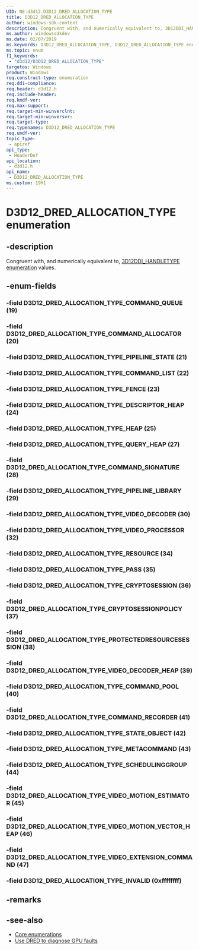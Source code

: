 ```yaml
---
UID: NE:d3d12.D3D12_DRED_ALLOCATION_TYPE
title: D3D12_DRED_ALLOCATION_TYPE
author: windows-sdk-content
description: Congruent with, and numerically equivalent to, 3D12DDI_HANDLETYPE enumeration values.
ms.author: windowssdkdev
ms.date: 02/07/2019
ms.keywords: D3D12_DRED_ALLOCATION_TYPE, D3D12_DRED_ALLOCATION_TYPE enumeration, d3d12/D3D12_DRED_ALLOCATION_TYPE, d3d12/D3D12_DRED_ALLOCATION_TYPE enumeration, direct3d12.d3d12_dred_allocation_type
ms.topic: enum
f1_keywords: 
 - "d3d12/D3D12_DRED_ALLOCATION_TYPE"
targetos: Windows
product: Windows
req.construct-type: enumeration
req.ddi-compliance: 
req.header: d3d12.h
req.include-header: 
req.kmdf-ver: 
req.max-support: 
req.target-min-winverclnt: 
req.target-min-winversvr: 
req.target-type: 
req.typenames: D3D12_DRED_ALLOCATION_TYPE
req.umdf-ver: 
topic_type:
 - apiref
api_type:
 - HeaderDef
api_location:
 - d3d12.h
api_name:
 - D3D12_DRED_ALLOCATION_TYPE
ms.custom: 19H1
---
```


# D3D12_DRED_ALLOCATION_TYPE enumeration

## -description

Congruent with, and numerically equivalent to, [3D12DDI_HANDLETYPE enumeration](/windows-hardware/drivers/ddi/content/d3d12umddi/ne-d3d12umddi-d3d12ddi_handletype) values.

## -enum-fields

### -field D3D12_DRED_ALLOCATION_TYPE_COMMAND_QUEUE (19)

### -field D3D12_DRED_ALLOCATION_TYPE_COMMAND_ALLOCATOR (20)

### -field D3D12_DRED_ALLOCATION_TYPE_PIPELINE_STATE (21)

### -field D3D12_DRED_ALLOCATION_TYPE_COMMAND_LIST (22)

### -field D3D12_DRED_ALLOCATION_TYPE_FENCE (23)

### -field D3D12_DRED_ALLOCATION_TYPE_DESCRIPTOR_HEAP (24)

### -field D3D12_DRED_ALLOCATION_TYPE_HEAP (25)

### -field D3D12_DRED_ALLOCATION_TYPE_QUERY_HEAP (27)

### -field D3D12_DRED_ALLOCATION_TYPE_COMMAND_SIGNATURE (28)

### -field D3D12_DRED_ALLOCATION_TYPE_PIPELINE_LIBRARY (29)

### -field D3D12_DRED_ALLOCATION_TYPE_VIDEO_DECODER (30)

### -field D3D12_DRED_ALLOCATION_TYPE_VIDEO_PROCESSOR (32)

### -field D3D12_DRED_ALLOCATION_TYPE_RESOURCE (34)

### -field D3D12_DRED_ALLOCATION_TYPE_PASS (35)

### -field D3D12_DRED_ALLOCATION_TYPE_CRYPTOSESSION (36)

### -field D3D12_DRED_ALLOCATION_TYPE_CRYPTOSESSIONPOLICY (37)

### -field D3D12_DRED_ALLOCATION_TYPE_PROTECTEDRESOURCESESSION (38)

### -field D3D12_DRED_ALLOCATION_TYPE_VIDEO_DECODER_HEAP (39)

### -field D3D12_DRED_ALLOCATION_TYPE_COMMAND_POOL (40)

### -field D3D12_DRED_ALLOCATION_TYPE_COMMAND_RECORDER (41)

### -field D3D12_DRED_ALLOCATION_TYPE_STATE_OBJECT (42)

### -field D3D12_DRED_ALLOCATION_TYPE_METACOMMAND (43)

### -field D3D12_DRED_ALLOCATION_TYPE_SCHEDULINGGROUP (44)

### -field D3D12_DRED_ALLOCATION_TYPE_VIDEO_MOTION_ESTIMATOR (45)

### -field D3D12_DRED_ALLOCATION_TYPE_VIDEO_MOTION_VECTOR_HEAP (46)

### -field D3D12_DRED_ALLOCATION_TYPE_VIDEO_EXTENSION_COMMAND (47)

### -field D3D12_DRED_ALLOCATION_TYPE_INVALID (0xffffffff)

## -remarks

## -see-also

* [Core enumerations](/windows/desktop/direct3d12/direct3d-12-enumerations)
* [Use DRED to diagnose GPU faults](/windows/desktop/direct3d12/use-dred)
